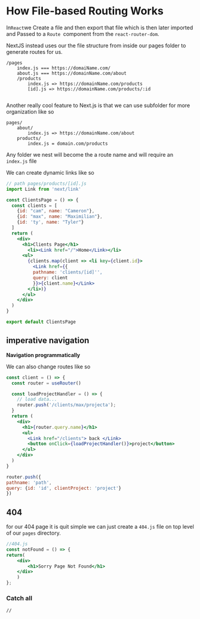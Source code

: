 # How File-based Routing Works

In` React `we Create a file and then export that file which is then later imported and Passed to a `Route `component from the `react-router-dom`. 

NextJS instead uses our the file structure from inside our pages folder to generate routes for us. 

```
/pages
	index.js === https://domaiName.com/
	about.js === https://domainName.com/about
	/products
		index.js => https://domainName.com/products
		[id].js => https://domainName.com/products/:id
	
```

Another really cool feature to Next.js is that we can use subfolder for more organization like so

```
pages/
	about/
		index.js => https://domainName.com/about
	products/
		index.js = domain.com/products
```

Any folder we nest will become the a route name and will require an `index.js` file



We can create dynamic links like so 

```jsx
// path pages/products/[id].js
import Link from 'next/link'

const ClientsPage = () => {
  const clients = [
    {id: "cam", name: "Cameron"},
    {id: "max", name: "Maximilian"},
    {id: 'ty', name: "Tyler"}
  ]
  return (
    <div>
      <h1>Clients Page</h1>
        <li><Link href="/">Home</Link></li>
      <ul>
        {clients.map(client => <li key={client.id}>
          <Link href={{
          pathname: 'clients/[id]'',
          query: client
          }}>{client.name}</Link>
        </li>)}
      </ul>
    </div>
  )
}

export default ClientsPage
```

## imperative navigation

**Navigation programmatically**

We can also change routes like so 

```jsx
const client = () => {
  const router = useRouter()

  const loadProjectHandler = () => {
    // load data...
    router.push('/clients/max/projecta');
  }
  return (
    <div>
      <h1>{router.query.name}</h1>
      <ul>
        <Link href="/clients"> back </Link>
        <button onClick={loadProjectHandler()}>project</button>
      </ul>
    </div>
  )
}
```

```js
router.push({
pathname: 'path',
query: {id: 'id', clientProject: 'project'}
})
```

## 404

for our  404 page it is quit simple we can just create a `404.js` file on top level of our `pages` directory.

```jsx
//404.js
const notFound = () => {
return(
	<div>
		<h1>Sorry Page Not Found</h1>
	</div>
	)
};
```

### Catch all 

```
//
```

